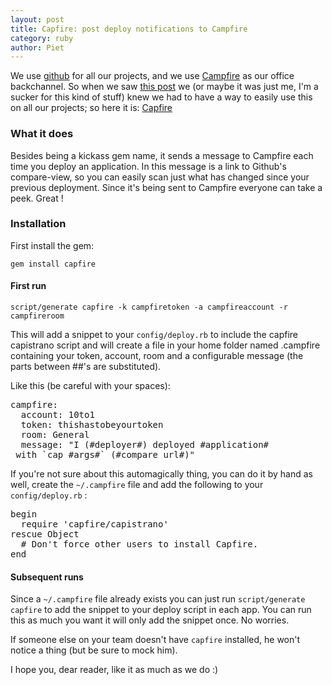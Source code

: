 ```yaml
---
layout: post
title: Capfire: post deploy notifications to Campfire
category: ruby
author: Piet
---
```


We use [github](http://github.com) for all our projects, and we use [Campfire](http://campfirenow.com/) as our office backchannel. So when we saw [this post](http://github.com/blog/609-tracking-deploys-with-compare-view) we (or maybe it was just me, I'm a sucker for this kind of stuff) knew we had to have a way to easily use this on all our projects; so here it is: [Capfire](http://github.com/pjaspers/capfire)

### What it does ###

Besides being a kickass gem name, it sends a message to Campfire each time you deploy an application. In this message is a link to Github's compare-view, so you can easily scan just what has changed since your previous deployment. Since it's being sent to Campfire everyone can take a peek. Great !

### Installation ###

First install the gem:

`gem install capfire`

#### First run ####

`script/generate capfire -k campfiretoken -a campfireaccount -r campfireroom`

This will add a snippet to your `config/deploy.rb` to include the capfire capistrano script and will create a file in your home folder named .campfire containing your token, account, room and a configurable message (the parts between ##'s are substituted).

Like this (be careful with your spaces):
<pre>
campfire:
  account: 10to1
  token: thishastobeyourtoken
  room: General
  message: "I (#deployer#) deployed #application#
 with `cap #args#` (#compare_url#)"
</pre>

If you're not sure about this automagically thing, you can do it by hand as well, create the `~/.campfire` file and add the following to your `config/deploy.rb` :

<pre>
begin
  require 'capfire/capistrano'
rescue Object
  # Don't force other users to install Capfire.
end
</pre>

#### Subsequent runs ####

Since a `~/.campfire` file already exists you can just run `script/generate capfire` to add the snippet to your deploy script in each app. You can run this as much you want it will only add the snippet once. No worries.

If someone else on your team doesn't have `capfire` installed, he won't notice a thing (but be sure to mock him).

I hope you, dear reader, like it as much as we do :)
